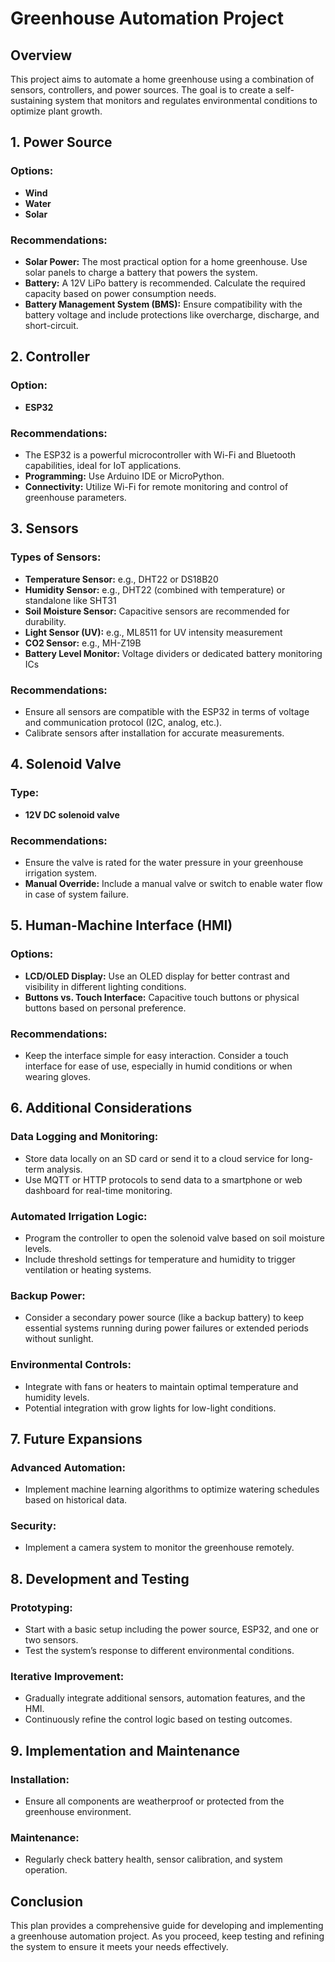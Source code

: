
# Greenhouse Automation Project

## Overview
This project aims to automate a home greenhouse using a combination of sensors, controllers, and power sources. The goal is to create a self-sustaining system that monitors and regulates environmental conditions to optimize plant growth.

## 1. Power Source
### Options:
- **Wind**
- **Water**
- **Solar**

### Recommendations:
- **Solar Power:** The most practical option for a home greenhouse. Use solar panels to charge a battery that powers the system.
- **Battery:** A 12V LiPo battery is recommended. Calculate the required capacity based on power consumption needs.
- **Battery Management System (BMS):** Ensure compatibility with the battery voltage and include protections like overcharge, discharge, and short-circuit.

## 2. Controller
### Option:
- **ESP32**

### Recommendations:
- The ESP32 is a powerful microcontroller with Wi-Fi and Bluetooth capabilities, ideal for IoT applications.
- **Programming:** Use Arduino IDE or MicroPython.
- **Connectivity:** Utilize Wi-Fi for remote monitoring and control of greenhouse parameters.

## 3. Sensors
### Types of Sensors:
- **Temperature Sensor:** e.g., DHT22 or DS18B20
- **Humidity Sensor:** e.g., DHT22 (combined with temperature) or standalone like SHT31
- **Soil Moisture Sensor:** Capacitive sensors are recommended for durability.
- **Light Sensor (UV):** e.g., ML8511 for UV intensity measurement
- **CO2 Sensor:** e.g., MH-Z19B
- **Battery Level Monitor:** Voltage dividers or dedicated battery monitoring ICs

### Recommendations:
- Ensure all sensors are compatible with the ESP32 in terms of voltage and communication protocol (I2C, analog, etc.).
- Calibrate sensors after installation for accurate measurements.

## 4. Solenoid Valve
### Type:
- **12V DC solenoid valve**

### Recommendations:
- Ensure the valve is rated for the water pressure in your greenhouse irrigation system.
- **Manual Override:** Include a manual valve or switch to enable water flow in case of system failure.

## 5. Human-Machine Interface (HMI)
### Options:
- **LCD/OLED Display:** Use an OLED display for better contrast and visibility in different lighting conditions.
- **Buttons vs. Touch Interface:** Capacitive touch buttons or physical buttons based on personal preference.

### Recommendations:
- Keep the interface simple for easy interaction. Consider a touch interface for ease of use, especially in humid conditions or when wearing gloves.

## 6. Additional Considerations
### Data Logging and Monitoring:
- Store data locally on an SD card or send it to a cloud service for long-term analysis.
- Use MQTT or HTTP protocols to send data to a smartphone or web dashboard for real-time monitoring.

### Automated Irrigation Logic:
- Program the controller to open the solenoid valve based on soil moisture levels.
- Include threshold settings for temperature and humidity to trigger ventilation or heating systems.

### Backup Power:
- Consider a secondary power source (like a backup battery) to keep essential systems running during power failures or extended periods without sunlight.

### Environmental Controls:
- Integrate with fans or heaters to maintain optimal temperature and humidity levels.
- Potential integration with grow lights for low-light conditions.

## 7. Future Expansions
### Advanced Automation:
- Implement machine learning algorithms to optimize watering schedules based on historical data.

### Security:
- Implement a camera system to monitor the greenhouse remotely.

## 8. Development and Testing
### Prototyping:
- Start with a basic setup including the power source, ESP32, and one or two sensors.
- Test the system’s response to different environmental conditions.

### Iterative Improvement:
- Gradually integrate additional sensors, automation features, and the HMI.
- Continuously refine the control logic based on testing outcomes.

## 9. Implementation and Maintenance
### Installation:
- Ensure all components are weatherproof or protected from the greenhouse environment.

### Maintenance:
- Regularly check battery health, sensor calibration, and system operation.
  
## Conclusion
This plan provides a comprehensive guide for developing and implementing a greenhouse automation project. As you proceed, keep testing and refining the system to ensure it meets your needs effectively.

